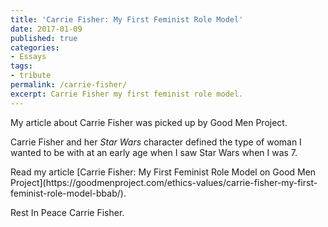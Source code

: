 ```yaml
---
title: 'Carrie Fisher: My First Feminist Role Model'
date: 2017-01-09
published: true
categories:
- Essays
tags:
- tribute
permalink: /carrie-fisher/
excerpt: Carrie Fisher my first feminist role model.
---
```

My article about Carrie Fisher was picked up by Good Men Project.

Carrie Fisher and her *Star Wars* character defined the type of woman I wanted to be with at an early age when I saw Star Wars when I was 7.

<p>Read my article [Carrie Fisher: My First Feminist Role Model on Good Men Project](https://goodmenproject.com/ethics-values/carrie-fisher-my-first-feminist-role-model-bbab/).

Rest In Peace Carrie Fisher.